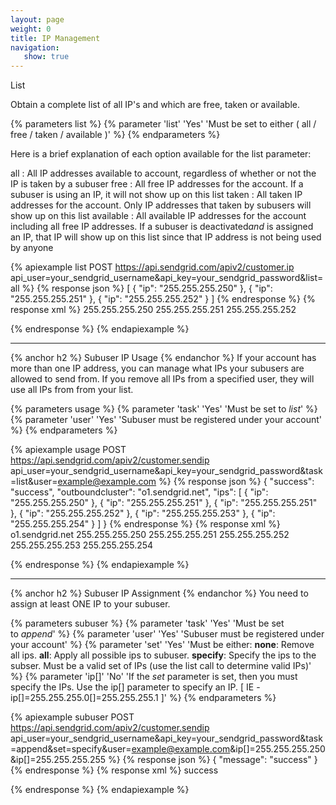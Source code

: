```yaml
---
layout: page
weight: 0
title: IP Management
navigation:
   show: true
---
```


List

Obtain a complete list of all IP's and which are free, taken or available.


{% parameters list %}
 {% parameter 'list' 'Yes' 'Must be set to either ( all / free / taken / available )' %}
{% endparameters %}


Here is a brief explanation of each option available for the list parameter:

all
:   All IP addresses available to account, regardless of whether or not the IP is taken by a subuser
free
:   All free IP addresses for the account. If a subuser is using an IP, it will not show up on this list
taken
:   All taken IP addresses for the account. Only IP addresses that taken by subusers will show up on this list
available
:   All available IP addresses for the account including all free IP addresses. If a subuser is deactivated*and* is assigned an IP, that IP will show up on this list since that IP address is not being used by anyone

{% apiexample list POST https://api.sendgrid.com/apiv2/customer.ip api_user=your_sendgrid_username&api_key=your_sendgrid_password&list=all %}
  {% response json %}
[
  {
    "ip": "255.255.255.250"
  },
  {
    "ip": "255.255.255.251"
  },
  {
    "ip": "255.255.255.252"
  }
]
  {% endresponse %}
  {% response xml %}
<ips>
   <ip>255.255.255.250</ip>
   <ip>255.255.255.251</ip>
   <ip>255.255.255.252</ip>
</ips>

  {% endresponse %}
{% endapiexample %}

* * * * *

{% anchor h2 %}
Subuser IP Usage 
{% endanchor %}
If your account has more than one IP address, you can manage what IPs your subusers are allowed to send from. If you remove all IPs from a specified user, they will use all IPs from from your list.


{% parameters usage %}
 {% parameter 'task' 'Yes' 'Must be set to *list*' %}
 {% parameter 'user' 'Yes' 'Subuser must be registered under your account' %}
{% endparameters %}


{% apiexample usage POST https://api.sendgrid.com/apiv2/customer.sendip api_user=your_sendgrid_username&api_key=your_sendgrid_password&task=list&user=example@example.com %}
  {% response json %}
{
  "success": "success",
  "outboundcluster": "o1.sendgrid.net",
  "ips": [
    {
      "ip": "255.255.255.250"
    },
    {
      "ip": "255.255.255.251"
    },
    {
      "ip": "255.255.255.251"
    },
    {
      "ip": "255.255.255.252"
    },
    {
      "ip": "255.255.255.253"
    },
    {
      "ip": "255.255.255.254"
    }
  ]
}
  {% endresponse %}
  {% response xml %}
<sendips>
   <ocluster>o1.sendgrid.net</ocluster>
   <ips>
      <ip>255.255.255.250</ip>
      <ip>255.255.255.251</ip>
      <ip>255.255.255.252</ip>
      <ip>255.255.255.253</ip>
      <ip>255.255.255.254</ip>
   </ips>
</sendips>

  {% endresponse %}
{% endapiexample %}

* * * * *

{% anchor h2 %}
Subuser IP Assignment 
{% endanchor %}
You need to assign at least ONE IP to your subuser.


{% parameters subuser %}
 {% parameter 'task' 'Yes' 'Must be set to *append*' %}
 {% parameter 'user' 'Yes' 'Subuser must be registered under your account' %}
 {% parameter 'set' 'Yes' 'Must be either: **none**: Remove all ips. **all**: Apply all possible ips to subuser. **specify**: Specify the ips to the subser. Must be a valid set of IPs (use the list call to determine valid IPs)' %}
 {% parameter 'ip[]' 'No' 'If the *set* parameter is set, then you must specify the IPs. Use the ip[] parameter to specify an IP. [ IE - ip[]=255.255.255.0[]=255.255.255.1 ]' %}
{% endparameters %}


{% apiexample subuser POST https://api.sendgrid.com/apiv2/customer.sendip api_user=your_sendgrid_username&api_key=your_sendgrid_password&task=append&set=specify&user=example@example.com&ip[]=255.255.255.250&ip[]=255.255.255.255 %}
  {% response json %}
{
  "message": "success"
}
  {% endresponse %}
  {% response xml %}
<result>
   <message>success</message>
</result>

  {% endresponse %}
{% endapiexample %}
